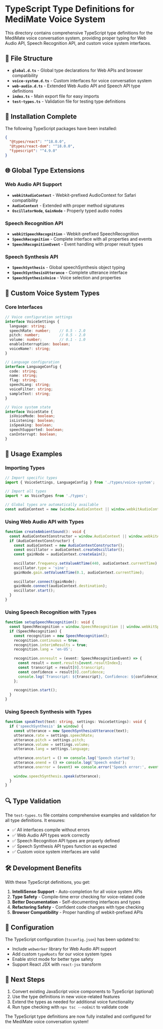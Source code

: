 # TypeScript Type Definitions for MediMate Voice System

This directory contains comprehensive TypeScript type definitions for the MediMate voice conversation system, providing proper typing for Web Audio API, Speech Recognition API, and custom voice system interfaces.

## 📁 File Structure

- **`global.d.ts`** - Global type declarations for Web APIs and browser compatibility
- **`voice-system.d.ts`** - Custom interfaces for voice conversation system
- **`web-audio.d.ts`** - Extended Web Audio API and Speech API type definitions
- **`index.ts`** - Main export file for easy imports
- **`test-types.ts`** - Validation file for testing type definitions

## 🔧 Installation Complete

The following TypeScript packages have been installed:

```json
{
  "@types/react": "^18.0.0",
  "@types/react-dom": "^18.0.0", 
  "typescript": "^4.9.0"
}
```

## 🌐 Global Type Extensions

### Web Audio API Support
- **`webkitAudioContext`** - Webkit-prefixed AudioContext for Safari compatibility
- **`AudioContext`** - Extended with proper method signatures
- **`OscillatorNode`**, **`GainNode`** - Properly typed audio nodes

### Speech Recognition API
- **`webkitSpeechRecognition`** - Webkit-prefixed SpeechRecognition
- **`SpeechRecognition`** - Complete interface with all properties and events
- **`SpeechRecognitionEvent`** - Event handling with proper result types

### Speech Synthesis API
- **`SpeechSynthesis`** - Global speechSynthesis object typing
- **`SpeechSynthesisUtterance`** - Complete utterance interface
- **`SpeechSynthesisVoice`** - Voice selection and properties

## 🎯 Custom Voice System Types

### Core Interfaces

```typescript
// Voice configuration settings
interface VoiceSettings {
  language: string;
  speechRate: number;    // 0.5 - 2.0
  pitch: number;         // 0.5 - 2.0  
  volume: number;        // 0.1 - 1.0
  enableInterruption: boolean;
  voiceName?: string;
}

// Language configuration
interface LanguageConfig {
  code: string;
  name: string;
  flag: string;
  speechLang: string;
  voiceFilter: string;
  sampleText: string;
}

// Voice system state
interface VoiceState {
  isVoiceMode: boolean;
  isListening: boolean;
  isSpeaking: boolean;
  speechSupported: boolean;
  canInterrupt: boolean;
}
```

## 📝 Usage Examples

### Importing Types

```typescript
// Import specific types
import { VoiceSettings, LanguageConfig } from './types/voice-system';

// Import all types
import * as VoiceTypes from './types';

// Global types are automatically available
const audioContext = new (window.AudioContext || window.webkitAudioContext)();
```

### Using Web Audio API with Types

```typescript
function createAmbientSound(): void {
  const AudioContextConstructor = window.AudioContext || window.webkitAudioContext;
  if (AudioContextConstructor) {
    const audioContext = new AudioContextConstructor();
    const oscillator = audioContext.createOscillator();
    const gainNode = audioContext.createGain();
    
    oscillator.frequency.setValueAtTime(440, audioContext.currentTime);
    oscillator.type = 'sine';
    gainNode.gain.setValueAtTime(0.1, audioContext.currentTime);
    
    oscillator.connect(gainNode);
    gainNode.connect(audioContext.destination);
    oscillator.start();
  }
}
```

### Using Speech Recognition with Types

```typescript
function setupSpeechRecognition(): void {
  const SpeechRecognition = window.SpeechRecognition || window.webkitSpeechRecognition;
  if (SpeechRecognition) {
    const recognition = new SpeechRecognition();
    recognition.continuous = true;
    recognition.interimResults = true;
    recognition.lang = 'en-US';
    
    recognition.onresult = (event: SpeechRecognitionEvent) => {
      const result = event.results[event.resultIndex];
      const transcript = result[0].transcript;
      const confidence = result[0].confidence;
      console.log(`Transcript: ${transcript}, Confidence: ${confidence}`);
    };
    
    recognition.start();
  }
}
```

### Using Speech Synthesis with Types

```typescript
function speakText(text: string, settings: VoiceSettings): void {
  if ('speechSynthesis' in window) {
    const utterance = new SpeechSynthesisUtterance(text);
    utterance.rate = settings.speechRate;
    utterance.pitch = settings.pitch;
    utterance.volume = settings.volume;
    utterance.lang = settings.language;
    
    utterance.onstart = () => console.log('Speech started');
    utterance.onend = () => console.log('Speech ended');
    utterance.onerror = (event) => console.error('Speech error:', event.error);
    
    window.speechSynthesis.speak(utterance);
  }
}
```

## 🔍 Type Validation

The `test-types.ts` file contains comprehensive examples and validation for all type definitions. It ensures:

- ✅ All interfaces compile without errors
- ✅ Web Audio API types work correctly
- ✅ Speech Recognition API types are properly defined
- ✅ Speech Synthesis API types function as expected
- ✅ Custom voice system interfaces are valid

## 🛠️ Development Benefits

With these TypeScript definitions, you get:

1. **IntelliSense Support** - Auto-completion for all voice system APIs
2. **Type Safety** - Compile-time error checking for voice-related code
3. **Better Documentation** - Self-documenting interfaces and types
4. **Refactoring Safety** - Confident code changes with type checking
5. **Browser Compatibility** - Proper handling of webkit-prefixed APIs

## 🔧 Configuration

The TypeScript configuration (`tsconfig.json`) has been updated to:

- Include `webworker` library for Web Audio API support
- Add custom `typeRoots` for our voice system types
- Enable strict mode for better type safety
- Support React JSX with `react-jsx` transform

## 🚀 Next Steps

1. Convert existing JavaScript voice components to TypeScript (optional)
2. Use the type definitions in new voice-related features
3. Extend the types as needed for additional voice functionality
4. Run type checking with `npx tsc --noEmit` to validate code

The TypeScript type definitions are now fully installed and configured for the MediMate voice conversation system!